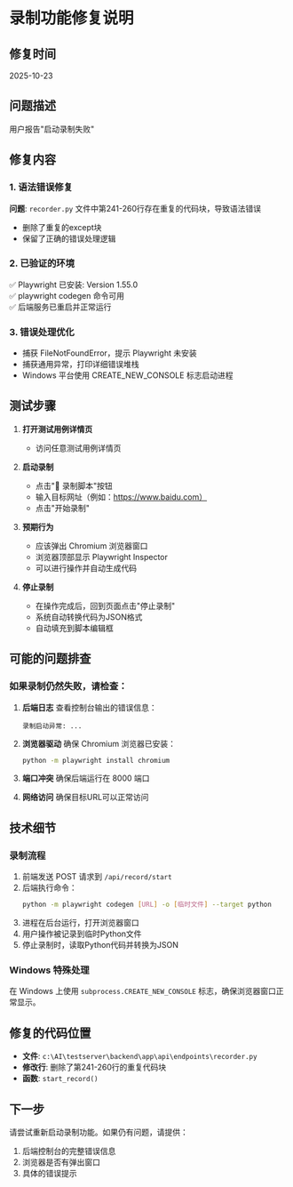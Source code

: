 # 录制功能修复说明

## 修复时间
2025-10-23

## 问题描述
用户报告"启动录制失败"

## 修复内容

### 1. 语法错误修复
**问题**: `recorder.py` 文件中第241-260行存在重复的代码块，导致语法错误
- 删除了重复的except块
- 保留了正确的错误处理逻辑

### 2. 已验证的环境
✅ Playwright 已安装: Version 1.55.0  
✅ playwright codegen 命令可用  
✅ 后端服务已重启并正常运行

### 3. 错误处理优化
- 捕获 FileNotFoundError，提示 Playwright 未安装
- 捕获通用异常，打印详细错误堆栈
- Windows 平台使用 CREATE_NEW_CONSOLE 标志启动进程

## 测试步骤

1. **打开测试用例详情页**
   - 访问任意测试用例详情页

2. **启动录制**
   - 点击"🎥 录制脚本"按钮
   - 输入目标网址（例如：https://www.baidu.com）
   - 点击"开始录制"

3. **预期行为**
   - 应该弹出 Chromium 浏览器窗口
   - 浏览器顶部显示 Playwright Inspector
   - 可以进行操作并自动生成代码

4. **停止录制**
   - 在操作完成后，回到页面点击"停止录制"
   - 系统自动转换代码为JSON格式
   - 自动填充到脚本编辑框

## 可能的问题排查

### 如果录制仍然失败，请检查：

1. **后端日志**
   查看控制台输出的错误信息：
   ```
   录制启动异常: ...
   ```

2. **浏览器驱动**
   确保 Chromium 浏览器已安装：
   ```bash
   python -m playwright install chromium
   ```

3. **端口冲突**
   确保后端运行在 8000 端口

4. **网络访问**
   确保目标URL可以正常访问

## 技术细节

### 录制流程
1. 前端发送 POST 请求到 `/api/record/start`
2. 后端执行命令：
   ```bash
   python -m playwright codegen [URL] -o [临时文件] --target python
   ```
3. 进程在后台运行，打开浏览器窗口
4. 用户操作被记录到临时Python文件
5. 停止录制时，读取Python代码并转换为JSON

### Windows 特殊处理
在 Windows 上使用 `subprocess.CREATE_NEW_CONSOLE` 标志，确保浏览器窗口正常显示。

## 修复的代码位置

- **文件**: `c:\AI\testserver\backend\app\api\endpoints\recorder.py`
- **修改行**: 删除了第241-260行的重复代码块
- **函数**: `start_record()`

## 下一步

请尝试重新启动录制功能。如果仍有问题，请提供：
1. 后端控制台的完整错误信息
2. 浏览器是否有弹出窗口
3. 具体的错误提示
